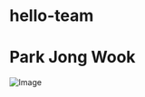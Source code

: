 # hello-team






Park Jong Wook
==============
![Image](https://github.com/user-attachments/assets/44a01b24-aa6a-440f-ab1d-b1b2fec01828)









